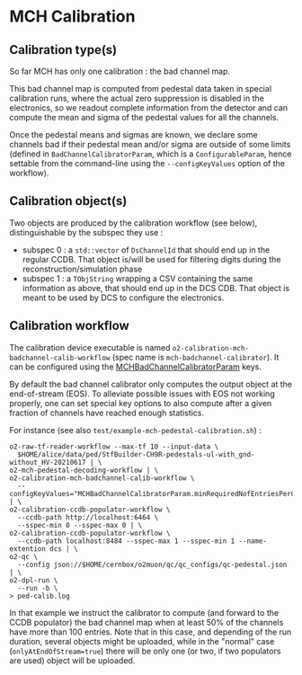 <!-- doxy
\page refDetectorsMUONMCHCalibration Calibration
/doxy -->

# MCH Calibration

## Calibration type(s)

So far MCH has only one calibration : the bad channel map.

This bad channel map is computed from pedestal data taken in special
calibration runs, where the actual zero suppression is disabled in the
electronics, so we readout complete information from the detector and can
compute the mean and sigma of the pedestal values for all the channels.

Once the pedestal means and sigmas are known, we declare some channels bad if
their pedestal mean and/or sigma are outside of some limits (defined in
`BadChannelCalibratorParam`, which is a `ConfigurableParam`, hence settable
from the command-line using the `--configKeyValues` option of the workflow).

## Calibration object(s)

Two objects are produced by the calibration workflow (see below),
distinguishable by the subspec they use :

- subspec 0 : a `std::vector` of `DsChannelId` that should end up in the
  regular CCDB. That object is/will be used for filtering digits during the
  reconstruction/simulation phase
- subspec 1 : a `TObjString` wrapping a CSV containing the same information as
  above, that should end up in the DCS CDB. That object is meant to be used by
  DCS to configure the electronics.

## Calibration workflow

The calibration device executable is named
`o2-calibration-mch-badchannel-calib-workflow` (spec name is
`mch-badchannel-calibrator`). It can be configured using the
[MCHBadChannelCalibratorParam](include/MCHCalibration/BadChannelCalibratorParam.h)
keys.

By default the bad channel calibrator only computes the output object at the
end-of-stream (EOS). To alleviate possible issues with EOS not working
properly, one can set special key options to also compute after a given
fraction of channels have reached enough statistics.

For instance (see also `test/example-mch-pedestal-calibration.sh`) :

```shell
o2-raw-tf-reader-workflow --max-tf 10 --input-data \
  $HOME/alice/data/ped/StfBuilder-CH9R-pedestals-ul-with_gnd-without_HV-20210617 | \
o2-mch-pedestal-decoding-workflow | \
o2-calibration-mch-badchannel-calib-workflow \
  --configKeyValues="MCHBadChannelCalibratorParam.minRequiredNofEntriesPerChannel=100;MCHBadChannelCalibratorParam.minRequiredCalibratedFraction=0.5;MCHBadChannelCalibratorParam.onlyAtEndOfStream=false" | \
o2-calibration-ccdb-populator-workflow \
  --ccdb-path http://localhost:6464 \
  --sspec-min 0 --sspec-max 0 | \
o2-calibration-ccdb-populator-workflow \
  --ccdb-path localhost:8484 --sspec-max 1 --sspec-min 1 --name-extention dcs | \
o2-qc \
  --config json://$HOME/cernbox/o2muon/qc/qc_configs/qc-pedestal.json | \
o2-dpl-run \
  --run -b \ 
> ped-calib.log
```

In that example we instruct the calibrator to compute (and forward to the CCDB
populator) the bad channel map when at least 50% of the channels have more than
100 entries. Note that in this case, and depending of the run duration, several
objects might be uploaded, while in the "normal" case
(`onlyAtEndOfStream=true`) there will be only one (or two, if two populators
are used) object will be uploaded.

